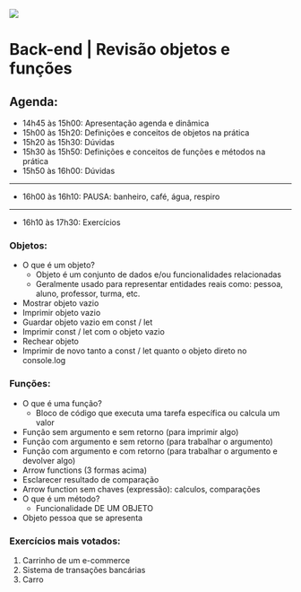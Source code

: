 ![](https://i.imgur.com/xG74tOh.png)

# Back-end | Revisão objetos e funções

## Agenda:

- 14h45 às 15h00: Apresentação agenda e dinâmica
- 15h00 às 15h20: Definições e conceitos de objetos na prática
- 15h20 às 15h30: Dúvidas
- 15h30 às 15h50: Definições e conceitos de funções e métodos na prática
- 15h50 às 16h00: Dúvidas
---
- 16h00 às 16h10: PAUSA: banheiro, café, água, respiro
---
- 16h10 às 17h30: Exercícios


### Objetos:

- O que é um objeto?
	- Objeto é um conjunto de dados e/ou funcionalidades relacionadas
	- Geralmente usado para representar entidades reais como: pessoa, aluno, professor, turma, etc.
- Mostrar objeto vazio
- Imprimir objeto vazio
- Guardar objeto vazio em const / let
- Imprimir const / let com o objeto vazio
- Rechear objeto
- Imprimir de novo tanto a const / let quanto o objeto direto no console.log


### Funções:

- O que é uma função?
	- Bloco de código que executa uma tarefa específica ou calcula um valor
- Função sem argumento e sem retorno (para imprimir algo)
- Função com argumento e sem retorno (para trabalhar o argumento)
- Função com argumento e com retorno (para trabalhar o argumento e devolver algo)
- Arrow functions (3 formas acima)
- Esclarecer resultado de comparação
- Arrow function sem chaves (expressão): calculos, comparações
- O que é um método?
	- Funcionalidade DE UM OBJETO
- Objeto pessoa que se apresenta


### Exercícios mais votados:

1) Carrinho de um e-commerce
2) Sistema de transações bancárias
3) Carro